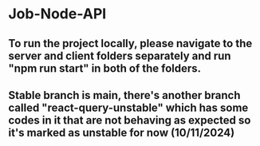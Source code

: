 # Job-Node-API

## To run the project locally, please navigate to the server and client folders separately and run "npm run start" in both of the folders.

## Stable branch is main, there's another branch called "react-query-unstable" which has some codes in it that are not behaving as expected so it's marked as unstable for now (10/11/2024)
